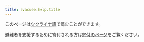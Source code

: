 ```yaml
---
title: evacuee.help.title
---
```


このページは[ウクライナ語](/uk/evacuee_menu.html)で読むことができます。

避難者を支援するために寄付される方は[寄付のページ](/ja/donate.html)をご覧ください。
